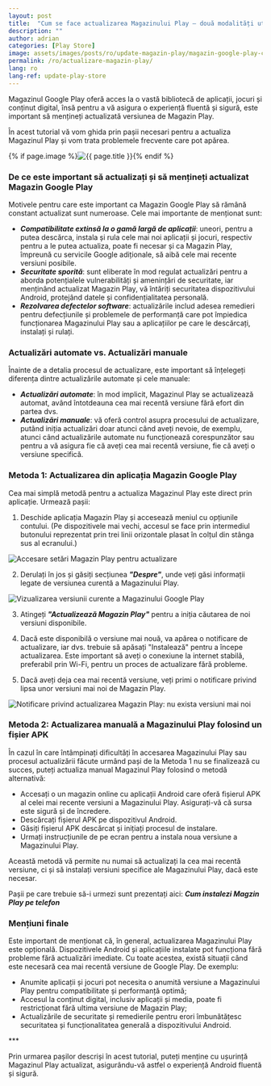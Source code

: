 ```yaml
---
layout: post
title:  "Cum se face actualizarea Magazinului Play – două modalități utile"
description: ""
author: adrian
categories: [Play Store]
image: assets/images/posts/ro/update-magazin-play/magazin-google-play-cum-se-actualizeaza.png
permalink: /ro/actualizare-magazin-play/
lang: ro
lang-ref: update-play-store
---
```


Magazinul Google Play oferă acces la o vastă bibliotecă de aplicații, jocuri și conținut digital, însă pentru a vă asigura o experiență fluentă și sigură, este important să mențineți actualizată versiunea de Magazin Play.

În acest tutorial vă vom ghida prin pașii necesari pentru a actualiza Magazinul Play și vom trata problemele frecvente care pot apărea.

{% if page.image %}<img class="featured-image img-fluid rounded" title="Magazin Play Store" src="{{ site.baseurl }}/{{ page.image }}" alt="{{ page.title }}">{% endif %}

<!--ADSPACE_ID:2x2-->

### De ce este important să actualizați și să mențineți actualizat Magazin Google Play

Motivele pentru care este important ca Magazin Google Play să rămână constant actualizat sunt numeroase. Cele mai importante de menționat sunt:
- ***Compatibilitate extinsă la o gamă largă de aplicații***: uneori, pentru a putea descărca, instala și rula cele mai noi aplicații și jocuri, respectiv pentru a le putea actualiza, poate fi necesar și ca Magazin Play, împreună cu servicile Google adiționale, să aibă cele mai recente versiuni posibile.
- ***Securitate sporită***: sunt eliberate în mod regulat actualizări pentru a aborda potențialele vulnerabilități și amenințări de securitate, iar menținând actualizat Magazin Play, vă întăriți securitatea dispozitivului Android, protejând datele și confidențialitatea personală.
- ***Rezolvarea defectelor software***: actualizările includ adesea remedieri pentru defecțiunile și problemele de performanță care pot împiedica funcționarea Magazinului Play sau a aplicațiilor pe care le descărcați, instalați și rulați.

### Actualizări automate vs. Actualizări manuale

Înainte de a detalia procesul de actualizare, este important să înțelegeți diferența dintre actualizările automate și cele manuale:
- ***Actualizări automate***: în mod implicit, Magazinul Play se actualizează automat, având întotdeauna cea mai recentă versiune fără efort din partea dvs.
- ***Actualizări manuale***: vă oferă control asupra procesului de actualizare, putând iniția actualizări doar atunci când aveți nevoie, de exemplu, atunci când actualizările automate nu funcționează corespunzător sau pentru a vă asigura fie că aveți cea mai recentă versiune, fie că aveți o versiune specifică.

### Metoda 1: Actualizarea din aplicația Magazin Google Play

Cea mai simplă metodă pentru a actualiza Magazinul Play este direct prin aplicație. Urmează pașii:

1. Deschide aplicația Magazin Play și accesează meniul cu opțiunile contului. (Pe dispozitivele mai vechi, accesul se face prin intermediul butonului reprezentat prin trei linii orizontale plasat în colțul din stânga sus al ecranului.)
<img alt="Accesare setări Magazin Play pentru actualizare" title="Accesare setări Magazin Play pentru actualizare" class="article-image" max-width="350" src="{{ site.baseurl }}/assets/images/posts/{{ page.lang }}/update-magazin-play/setari-magazin-play.jpg">

2. Derulați în jos și găsiți secțiunea ***"Despre"***, unde veți găsi informații legate de versiunea curentă a Magazinului Play.
<img alt="Vizualizarea versiunii curente a Magazinului Google Play" title="Versiunea currenta a Magazinului Play" class="article-image" src="{{ site.baseurl }}/assets/images/posts/{{ page.lang }}/update-magazin-play/actualizare-magazin-play.jpg">

3. Atingeți ***"Actualizează Magazin Play"*** pentru a iniția căutarea de noi versiuni disponibile.

4. Dacă este disponibilă o versiune mai nouă, va apărea o notificare de actualizare, iar dvs. trebuie să apăsați "Instalează" pentru a începe actualizarea. Este important să aveți o conexiune la internet stabilă, preferabil prin Wi-Fi, pentru un proces de actualizare fără probleme.

5. Dacă aveți deja cea mai recentă versiune, veți primi o notificare privind lipsa unor versiuni mai noi de Magazin Play.
<img alt="Notificare privind actualizarea Magazin Play: nu exista versiuni mai noi" title="Notificare privind actualizarea Magazin Play" class="article-image" src="{{ site.baseurl }}/assets/images/posts/{{ page.lang }}/update-magazin-play/aplicatia-magazin-play-este-actualizata.jpg">

### Metoda 2: Actualizarea manuală a Magazinului Play folosind un fișier APK

În cazul în care întâmpinați dificultăți în accesarea Magazinului Play sau procesul actualizării făcute urmând pași de la Metoda 1 nu se finalizează cu succes, puteți actualiza manual Magazinul Play folosind o metodă alternativă:

- Accesați o un magazin online cu aplicații Android care oferă fișierul APK al celei mai recente versiuni a Magazinului Play. Asigurați-vă că sursa este sigură și de încredere.
- Descărcați fișierul APK pe dispozitivul Android.
- Găsiți fișierul APK descărcat și inițiați procesul de instalare.
- Urmați instrucțiunile de pe ecran pentru a instala noua versiune a Magazinului Play.

Această metodă vă permite nu numai să actualizați la cea mai recentă versiune, ci și să instalați versiuni specifice ale Magazinului Play, dacă este necesar.

Pașii pe care trebuie să-i urmezi sunt prezentați aici: ***Cum instalezi Magzin Play pe telefon***

### Mențiuni finale

Este important de menționat că, în general, actualizarea Magazinului Play este opțională. Dispozitivele Android și aplicațiile instalate pot funcționa fără probleme fără actualizări imediate. Cu toate acestea, există situații când este necesară cea mai recentă versiune de Google Play. De exemplu:
- Anumite aplicații și jocuri pot necesita o anumită versiune a Magazinului Play pentru compatibilitate și performanță optimă;
- Accesul la conținut digital, inclusiv aplicații și media, poate fi restricționat fără ultima versiune de Magazin Play;
- Actualizările de securitate și remedierile pentru erori îmbunătățesc securitatea și funcționalitatea generală a dispozitivului Android.

<div class="post-bottom-stars">***</div>

Prin urmarea pașilor descriși în acest tutorial, puteți menține cu ușurință Magazinul Play actualizat, asigurându-vă astfel o experiență Android fluentă și sigură.